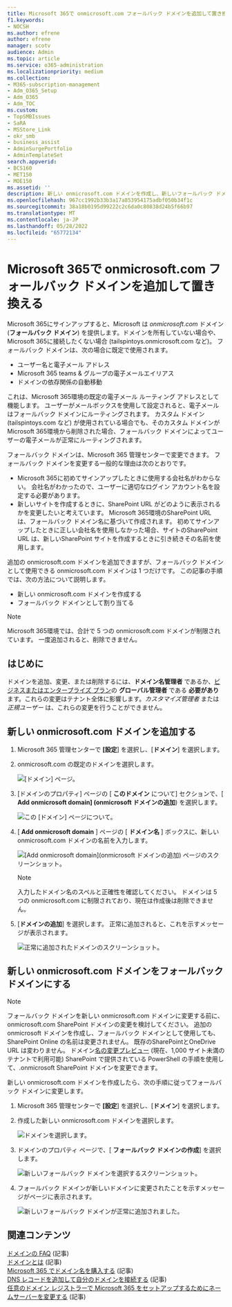 ```yaml
---
title: Microsoft 365で onmicrosoft.com フォールバック ドメインを追加して置き換える
f1.keywords:
- NOCSH
ms.author: efrene
author: efrene
manager: scotv
audience: Admin
ms.topic: article
ms.service: o365-administration
ms.localizationpriority: medium
ms.collection:
- M365-subscription-management
- Adm_O365_Setup
- Adm_O365
- Adm_TOC
ms.custom:
- TopSMBIssues
- SaRA
- MSStore_Link
- okr_smb
- business_assist
- AdminSurgePortfolio
- AdminTemplateSet
search.appverid:
- BCS160
- MET150
- MOE150
ms.assetid: ''
description: 新しい onmicrosoft.com ドメインを作成し、新しいフォールバック ドメインにする方法について説明します。
ms.openlocfilehash: 967cc1992b33b3a17a853954175adbf050b34f1c
ms.sourcegitcommit: 38a18b0195d99222c2c6da0c80838d24b5f66b97
ms.translationtype: MT
ms.contentlocale: ja-JP
ms.lasthandoff: 05/28/2022
ms.locfileid: "65772134"
---
```

# <a name="add-and-replace-your-onmicrosoftcom-fallback-domain-in-microsoft-365"></a>Microsoft 365で onmicrosoft.com フォールバック ドメインを追加して置き換える

Microsoft 365にサインアップすると、Microsoft は *onmicrosoft.com* ドメイン (**フォールバック ドメイン**) を提供します。ドメインを所有していない場合や、Microsoft 365に接続したくない場合 (tailspintoys.onmicrosoft.com など)。 フォールバック ドメインは、次の場合に既定で使用されます。

- ユーザー名と電子メール アドレス
- Microsoft 365 teams & グループの電子メールエイリアス
- ドメインの依存関係の自動移動

これは、Microsoft 365環境の既定の電子メール ルーティング アドレスとして機能します。 ユーザーがメールボックスを使用して設定されると、電子メールはフォールバック ドメインにルーティングされます。  カスタム ドメイン (tailspintoys.com など) が使用されている場合でも、そのカスタム ドメインがMicrosoft 365環境から削除された場合、フォールバック ドメインによってユーザーの電子メールが正常にルーティングされます。

フォールバック ドメインは、Microsoft 365 管理センターで変更できます。 フォールバック ドメインを変更する一般的な理由は次のとおりです。

- Microsoft 365に初めてサインアップしたときに使用する会社名がわからない。 会社名がわかったので、ユーザーに適切なログイン アカウント名を設定する必要があります。 
- 新しいサイトを作成するときに、SharePoint URL がどのように表示されるかを変更したいと考えています。 Microsoft 365環境のSharePoint URL は、フォールバック ドメイン名に基づいて作成されます。 初めてサインアップしたときに正しい会社名を使用しなかった場合、サイトのSharePoint URL は、新しいSharePoint サイトを作成するときに引き続きその名前を使用します。 


追加の onmicrosoft.com ドメインを追加できますが、フォールバック ドメインとして使用できる onmicrosoft.com ドメインは 1 つだけです。 この記事の手順では、次の方法について説明します。
- 新しい onmicrosoft.com ドメインを作成する
- フォールバック ドメインとして割り当てる

> [!NOTE]
> Microsoft 365環境では、合計で 5 つの onmicrosoft.com ドメインが制限されています。 一度追加されると、削除できません。 
  
## <a name="before-you-begin"></a>はじめに

ドメインを追加、変更、または削除するには、**ドメイン名管理者** であるか、[ビジネスまたはエンタープライズ プラン](https://products.office.com/business/office)の **グローバル管理者** である **必要があり** ます。これらの変更はテナント全体に影響します。*カスタマイズ管理者* または *正規ユーザー* は、これらの変更を行うことができません。


## <a name="add-a-new-onmicrosoftcom-domain"></a>新しい onmicrosoft.com ドメインを追加する

1. Microsoft 365 管理センターで **[設定**] を選択し、[**ドメイン**] を選択します。
2. onmicrosoft.com の既定のドメインを選択します。

    ![[ドメイン] ページ。](../../media/onmicrosoft-domains.png)
  
3. [ドメインのプロパティ] ページの [ **このドメイン** について] セクションで、[ **Add onmicrosoft domain] (onmicrosoft ドメインの追加**) を選択します。

    ![この [ドメイン] ページについて。](../../media/add-onmicrosoft-domain-link.png)

4. [ **Add onmicrosoft domain** ] ページの [ **ドメイン名** ] ボックスに、新しい onmicrosoft.com ドメインの名前を入力します。 

    ![[Add onmicrosoft domain]\(onmicrosoft ドメインの追加\) ページのスクリーンショット。](../../media/add-an-onmicrosoftcom-domain-page.png)

    > [!NOTE]
    > 入力したドメイン名のスペルと正確性を確認してください。 ドメインは 5 つの onmicrosoft.com に制限されており、現在は作成後は削除できません。     

5. [**ドメインの追加**] を選択します。 正常に追加されると、これを示すメッセージが表示されます。 
    
    ![正常に追加されたドメインのスクリーンショット。](../../media/domain-added.png)



## <a name="make-your-new-onmicrosoftcom-domain-your-fallback-domain"></a>新しい onmicrosoft.com ドメインをフォールバック ドメインにする


> [!NOTE]
> フォールバック ドメインを新しい onmicrosoft.com ドメインに変更する前に、onmicrosoft.com SharePoint ドメインの変更を検討してください。 追加の onmicrosoft ドメインを作成し、フォールバック ドメインとして使用しても、SharePoint Online の名前は変更されません。 既存のSharePointとOneDrive URL は変わりません。  ドメイン[名の変更プレビュー](/sharepoint/change-your-sharepoint-domain-name) (現在、1,000 サイト未満のテナントで利用可能) SharePoint で提供されている PowerShell の手順を使用して、.onmicrosoft SharePoint ドメインを変更できます。

新しい onmicrosoft.com ドメインを作成したら、次の手順に従ってフォールバック ドメインに変更します。

1. Microsoft 365 管理センターで **[設定**] を選択し、[**ドメイン**] を選択します。 

2. 作成した新しい onmicrosoft.com ドメインを選択します。

    ![ドメインを選択します。](../../media/onmicrosoft-domains-added.png) 

3. ドメインのプロパティ ページで、[ **フォールバック ドメインの作成**] を選択します。
 
    ![新しいフォールバック ドメインを選択するスクリーンショット。](../../media/new-fallback.png) 

4. フォールバック ドメインが新しいドメインに変更されたことを示すメッセージがページに表示されます。

    ![新しいフォールバック ドメインが正常に追加されました。](../../media/fallback-success.png) 

## <a name="related-content"></a>関連コンテンツ

[ドメインの FAQ](domains-faq.yml) (記事)</br>
[ドメインとは](../get-help-with-domains/what-is-a-domain.md) (記事)</br>
[Microsoft 365 でドメイン名を購入する](../get-help-with-domains/buy-a-domain-name.md) (記事)</br>
[DNS レコードを追加して自分のドメインを接続する](../get-help-with-domains/create-dns-records-at-any-dns-hosting-provider.md) (記事)</br>
[任意のドメイン レジストラーで Microsoft 365 をセットアップするためにネームサーバーを変更する](../get-help-with-domains/change-nameservers-at-any-domain-registrar.md) (記事)
